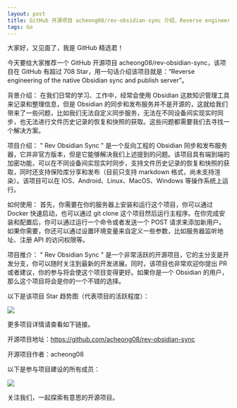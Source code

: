 ```yaml
---
layout: post
title: GitHub 开源项目 acheong08/rev-obsidian-sync 介绍，Reverse engineering of the native Obsidian sync and publish server
tags: Go
---
```


大家好，又见面了，我是 GitHub 精选君！

今天要给大家推荐一个 GitHub 开源项目 acheong08/rev-obsidian-sync，该项目在 GitHub 有超过 708 Star，用一句话介绍该项目就是：“Reverse engineering of the native Obsidian sync and publish server”。





背景介绍：
在我们日常的学习、工作中，经常会使用 Obsidian 这款知识管理工具来记录和整理信息，但是 Obsidian 的同步和发布服务并不是开源的，这就给我们带来了一些问题，比如我们无法自定义同步服务，无法在不同设备间实现实时同步，也无法进行文件历史记录的恢复和快照的获取。这些问题都需要我们去寻找一个解决方案。

项目介绍：
" Rev Obsidian Sync " 是一个反向工程的 Obsidian 同步和发布服务器，它并非官方版本，但是它能够解决我们上述提到的问题。该项目具有端到端的加密功能，可以在不同设备间实现实时同步，支持文件历史记录的恢复和快照的获取，同时还支持保险库分享和发布（目前只支持 markdown 格式，尚未支持渲染）。该项目可以在 IOS、Android、Linux、MacOS、Windows 等操作系统上运行。

如何使用：
首先，你需要在你的服务器上安装和运行这个项目，你可以通过 Docker 快速启动，也可以通过 git clone 这个项目然后运行主程序。在你完成安装和配置后，你可以通过运行一个命令或者发送一个 POST 请求来添加新用户。如果你需要，你还可以通过设置环境变量来自定义一些参数，比如服务器监听地址、注册 API 的访问权限等。

项目推介：
" Rev Obsidian Sync " 是一个非常活跃的开源项目，它的主分支是开发分支，你可以随时关注到最新的开发进展。同时，该项目也非常欢迎你提出 PR 或者建议，你的参与将会使这个项目变得更好。如果你是一个 Obsidian 的用户，那么这个项目将会是你的一个不错的选择。



以下是该项目 Star 趋势图（代表项目的活跃程度）：

![](https://api.star-history.com/svg?repos=acheong08/rev-obsidian-sync&type=Timeline)

更多项目详情请查看如下链接。

开源项目地址：https://github.com/acheong08/rev-obsidian-sync 

开源项目作者：acheong08

以下是参与项目建设的所有成员：

![](https://contrib.rocks/image?repo=acheong08/rev-obsidian-sync)

关注我们，一起探索有意思的开源项目。

